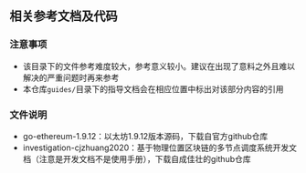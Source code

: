 ## 相关参考文档及代码
### 注意事项
- 该目录下的文件参考难度较大，参考意义较小。建议在出现了意料之外且难以解决的严重问题时再来参考
- 本仓库`guides/`目录下的指导文档会在相应位置中标出对该部分内容的引用
### 文件说明
- go-ethereum-1.9.12：以太坊1.9.12版本源码，下载自官方github仓库
- investigation-cjzhuang2020：基于物理位置区块链的多节点调度系统开发文档（注意是开发文档不是使用手册），下载自成佳壮的github仓库